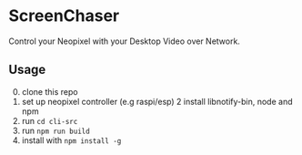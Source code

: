 # ScreenChaser

Control your Neopixel with your Desktop Video over Network.


## Usage 

0. clone this repo
1. set up neopixel controller (e.g raspi/esp)
2 install libnotify-bin, node and npm
3. run `cd cli-src`
4. run `npm run build`
5. install with `npm install -g`
